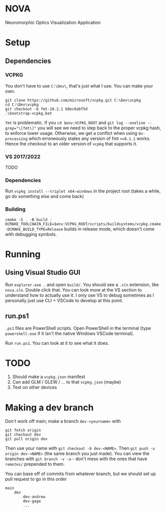 # NOVA
Neuromorphic Optics Visualization Application

# Setup
## Dependencies
### VCPKG
You don't have to use `C:\Dev\`, that's just what I use. You can make your own.
```
git clone https://github.com/microsoft/vcpkg.git C:\Dev\vcpkg
cd C:\Dev\vcpkg
git checkout -b fmt-10.2.1 b8ec6abf5d
.\bootstrap-vcpkg.bat
```

`fmt` is problematic. If you `cd $env:VCPKG_ROOT` and `git log --oneline --grep="\[fmt\]"` you will see we need to step back to the proper vcpkg hash, to enforce lower usage. Otherwise, we get a conflict when using `dv-processing` which erroneously states any version of fmt `>=8.1.1` works. Hence the checkout to an older version of `vcpkg` that supports it.

### VS 2017/2022
TODO

### Dependencies
Run `vcpkg install --triplet x64-windows` in the project root (takes a while, go do something else and come back)

### Building
`cmake -S . -B build -DCMAKE_TOOLCHAIN_FILE=$env:VCPKG_ROOT/scripts/buildsystems/vcpkg.cmake -DCMAKE_BUILD_TYPE=Release` builds in release mode, which doesn't come with debugging symbols.

# Running
## Using Visual Studio GUI
Run `explorer.exe .` and open `build/`. You should see a `.sln` extension, like `nova.sln`. Double click that. You can look more at the VS section to understand how to actually use it. I only use VS to debug sometimes as I personally just use CLI + VSCode to develop at this point.

## run.ps1
`.ps1` files are PowerShell scripts. Open PowerShell in the terminal (type `powershell.exe` if it isn't the native Windows VSCode terminal).

Run `run.ps1`. You can look at it to see what it does.

# TODO
1. Should make a `vcpkg.json` manifest
2. Can add GLM / GLEW / ... to that `vcpkg.json` (maybe)
3. Test on other devices

# Making a dev branch
Don't work off main; make a branch `dev-<yourname>` with
```
git fetch origin
git checkout dev
git pull origin dev
```
Then use your name with `git checkout -b dev-<NAME>`. Then `git push -u origin dev-<NAME>` (the same branch you just made). You can view the branches with `git branch -v -a` - don't mess with the ones that have `remotes/` prepended to them.

You can base off of commits from whatever branch, but we should set up pull request to go in this order
```
main
    dev
        dev-andrew
        dev-gage
        ...
```